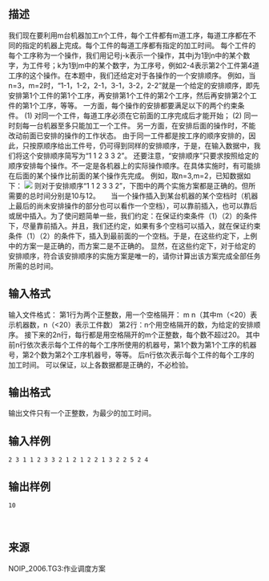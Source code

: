 ## 描述

我们现在要利用m台机器加工n个工件，每个工件都有m道工序，每道工序都在不同的指定的机器上完成。每个工件的每道工序都有指定的加工时间。 每个工件的每个工序称为一个操作，我们用记号j-k表示一个操作，其中j为1到n中的某个数字，为工件号；k为1到m中的某个数字，为工序号，例如2-4表示第2个工件第4道工序的这个操作。在本题中，我们还给定对于各操作的一个安排顺序。 例如，当n=3，m=2时，“1-1，1-2，2-1，3-1，3-2，2-2”就是一个给定的安排顺序，即先安排第1个工件的第1个工序，再安排第1个工件的第2个工序，然后再安排第2个工件的第1个工序，等等。 一方面，每个操作的安排都要满足以下的两个约束条件。 (1) 对同一个工件，每道工序必须在它前面的工序完成后才能开始； (2) 同一时刻每一台机器至多只能加工一个工件。 另一方面，在安排后面的操作时，不能改动前面已安排的操作的工作状态。 由于同一工件都是按工序的顺序安排的，因此，只按原顺序给出工件号，仍可得到同样的安排顺序，于是，在输入数据中，我们将这个安排顺序简写为“1 1 2 3 3 2”。 还要注意，“安排顺序”只要求按照给定的顺序安排每个操作。不一定是各机器上的实际操作顺序。在具体实施时，有可能排在后面的某个操作比前面的某个操作先完成。 例如，取n=3,m=2，已知数据如下： <img border=0 src=http://60.191.162.158:8080/JudgeOnline/images/p1111.gif > 则对于安排顺序“1 1 2 3 3 2”，下图中的两个实施方案都是正确的。但所需要的总时间分别是10与12。 　 当一个操作插入到某台机器的某个空档时（机器上最后的尚未安排操作的部分也可以看作一个空档），可以靠前插入，也可以靠后或居中插入。为了使问题简单一些，我们约定：在保证约束条件（1）（2）的条件下，尽量靠前插入。并且，我们还约定，如果有多个空档可以插入，就在保证约束条件（1）（2）的条件下，插入到最前面的一个空档。于是，在这些约定下，上例中的方案一是正确的，而方案二是不正确的。 显然，在这些约定下，对于给定的安排顺序，符合该安排顺序的实施方案是唯一的，请你计算出该方案完成全部任务所需的总时间。 

## 输入格式

输入文件格式： 第1行为两个正整数，用一个空格隔开： m n（其中m（<20）表示机器数，n（<20）表示工件数） 第2行：n个用空格隔开的数，为给定的安排顺序。 接下来的2n行，每行都是用空格隔开的m个正整数，每个数不超过20。 其中前n行依次表示每个工件的每个工序所使用的机器号，第1个数为第1个工序的机器号，第2个数为第2个工序机器号，等等。 后n行依次表示每个工件的每个工序的加工时间。 可以保证，以上各数据都是正确的，不必检验。 

## 输出格式

输出文件只有一个正整数，为最少的加工时间。

## 输入样例

```plaintext
2 3 1 1 2 3 3 2 1 2 1 2 2 1 3 2 2 5 2 4 
```

## 输出样例

```plaintext
10
```



 

## 来源

NOIP_2006.TG3:作业调度方案

